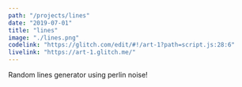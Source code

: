 ```yaml
---
path: "/projects/lines"
date: "2019-07-01"
title: "lines"
image: "./lines.png"
codelink: "https://glitch.com/edit/#!/art-1?path=script.js:28:6"
livelink: "https://art-1.glitch.me/"
---
```


Random lines generator using perlin noise!